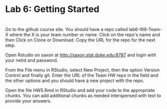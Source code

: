 
# Lab 6: Getting Started
# 

Go to the github course site. You should have a repo called lab6-W8-Team-X where the X is your team number or name. Click on the repo's name and then Click on Clone or Download. Copy the URL for the repo for the next step.

Open Rstudio on saxon at http://saxon.stat.duke.edu:8787 and login with your netid and password.

From the File menu in RStudio, select New Project, then the option Version Control and finally git. Enter the URL of the Team HW repo in the field and the other options and you should have a new project with the repo.

Open the file HW5.Rmd in RStudio and add your code to the appropriate chunks. You can add additional chunks as needed interspersed with text to provide your answers.

